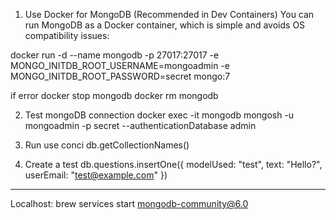 1. Use Docker for MongoDB (Recommended in Dev Containers)
You can run MongoDB as a Docker container, which is simple and avoids OS compatibility issues:

docker run -d --name mongodb -p 27017:27017 -e MONGO_INITDB_ROOT_USERNAME=mongoadmin -e MONGO_INITDB_ROOT_PASSWORD=secret mongo:7

if error
docker stop mongodb
docker rm mongodb

2. Test mongoDB connection
docker exec -it mongodb mongosh -u mongoadmin -p secret --authenticationDatabase admin

3. Run
use conci
db.getCollectionNames()

4. Create a test
db.questions.insertOne({ modelUsed: "test", text: "Hello?", userEmail: "test@example.com" })


---

Localhost:
brew services start mongodb-community@6.0